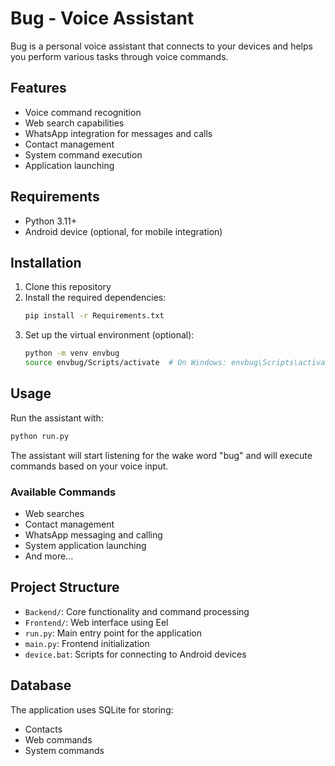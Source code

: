 # Bug - Voice Assistant

Bug is a personal voice assistant that connects to your devices and helps you perform various tasks through voice commands.

## Features

- Voice command recognition
- Web search capabilities
- WhatsApp integration for messages and calls
- Contact management
- System command execution
- Application launching

## Requirements

- Python 3.11+
- Android device (optional, for mobile integration)

## Installation

1. Clone this repository
2. Install the required dependencies:
   ```bash
   pip install -r Requirements.txt
   ```
3. Set up the virtual environment (optional):
   ```bash
   python -m venv envbug
   source envbug/Scripts/activate  # On Windows: envbug\Scripts\activate
   ```

## Usage

Run the assistant with:

```bash
python run.py
```

The assistant will start listening for the wake word "bug" and will execute commands based on your voice input.

### Available Commands

- Web searches
- Contact management
- WhatsApp messaging and calling
- System application launching
- And more...

## Project Structure

- `Backend/`: Core functionality and command processing
- `Frontend/`: Web interface using Eel
- `run.py`: Main entry point for the application
- `main.py`: Frontend initialization
- `device.bat`: Scripts for connecting to Android devices

## Database

The application uses SQLite for storing:
- Contacts
- Web commands
- System commands
